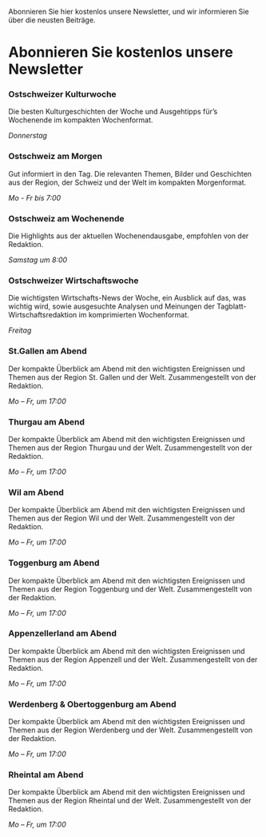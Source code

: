 Abonnieren Sie hier kostenlos unsere Newsletter, und wir informieren Sie über die neusten Beiträge.

# Abonnieren Sie kostenlos unsere Newsletter

### Ostschweizer Kulturwoche

Die besten Kulturgeschichten der Woche und Ausgehtipps für’s Wochenende im kompakten Wochenformat.

*Donnerstag*

### Ostschweiz am Morgen

Gut informiert in den Tag. Die relevanten Themen, Bilder und Geschichten aus der Region, der Schweiz und der Welt im kompakten Morgenformat.

*Mo - Fr bis 7:00*

### Ostschweiz am Wochenende

Die Highlights aus der aktuellen Wochenendausgabe, empfohlen von der Redaktion.

*Samstag um 8:00*

### Ostschweizer Wirtschaftswoche

Die wichtigsten Wirtschafts-News der Woche, ein Ausblick auf das, was wichtig wird, sowie ausgesuchte Analysen und Meinungen der Tagblatt-Wirtschaftsredaktion im komprimierten Wochenformat.

*Freitag*

### St.Gallen am Abend

Der kompakte Überblick am Abend mit den wichtigsten Ereignissen und Themen aus der Region St. Gallen und der Welt. Zusammengestellt von der Redaktion.

*Mo – Fr, um 17:00*

### Thurgau am Abend

Der kompakte Überblick am Abend mit den wichtigsten Ereignissen und Themen aus der Region Thurgau und der Welt. Zusammengestellt von der Redaktion.

*Mo – Fr, um 17:00*

### Wil am Abend

Der kompakte Überblick am Abend mit den wichtigsten Ereignissen und Themen aus der Region Wil und der Welt. Zusammengestellt von der Redaktion.

*Mo – Fr, um 17:00*

### Toggenburg am Abend

Der kompakte Überblick am Abend mit den wichtigsten Ereignissen und Themen aus der Region Toggenburg und der Welt. Zusammengestellt von der Redaktion.

*Mo – Fr, um 17:00*

### Appenzellerland am Abend

Der kompakte Überblick am Abend mit den wichtigsten Ereignissen und Themen aus der Region Appenzell und der Welt. Zusammengestellt von der Redaktion.

*Mo – Fr, um 17:00*

### Werdenberg & Obertoggenburg am Abend

Der kompakte Überblick am Abend mit den wichtigsten Ereignissen und Themen aus der Region Werdenberg und der Welt. Zusammengestellt von der Redaktion.

*Mo – Fr, um 17:00*

### Rheintal am Abend

Der kompakte Überblick am Abend mit den wichtigsten Ereignissen und Themen aus der Region Rheintal und der Welt. Zusammengestellt von der Redaktion.


*Mo – Fr, um 17:00*